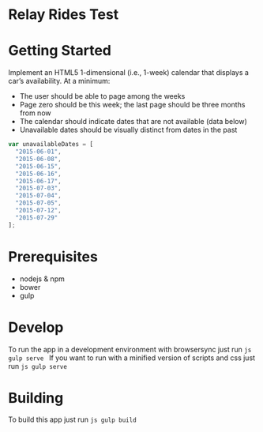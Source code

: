 Relay Rides Test
================

# Getting Started

Implement an HTML5 1-dimensional (i.e., 1-week) calendar that displays a car’s availability. At a minimum:

  * The user should be able to page among the weeks
  * Page zero should be this week; the last page should be three months from now
  * The calendar should indicate dates that are not available (data below)
  * Unavailable dates should be visually distinct from dates in the past
  ```js
  var unavailableDates = [
    "2015-06-01",
    "2015-06-08",
    "2015-06-15",
    "2015-06-16",
    "2015-06-17",
    "2015-07-03",
    "2015-07-04",
    "2015-07-05",
    "2015-07-12",
    "2015-07-29"
  ];
  ```
# Prerequisites
  * nodejs & npm
  * bower
  * gulp

# Develop
To run the app in a development environment with browsersync just run
    ```js
    gulp serve
    ```
If you want to run with a minified version of scripts and css just run
    ```js
    gulp serve
    ```
# Building

To build this app just run
    ```js
    gulp build
    ```
